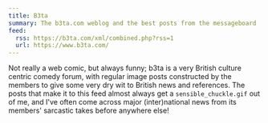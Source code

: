 ```yaml
---
title: B3ta
summary: The b3ta.com weblog and the best posts from the messageboard
feed:
  rss: https://b3ta.com/xml/combined.php?rss=1
  url: https://www.b3ta.com/
---
```


Not really a web comic, but always funny; b3ta is a very British culture centric comedy forum, with regular image posts constructed by the members to give some very dry wit to British news and references. The posts that make it to this feed almost always get a `sensible_chuckle.gif` out of me, and I've often come across major (inter)national news from its members' sarcastic takes before anywhere else!

